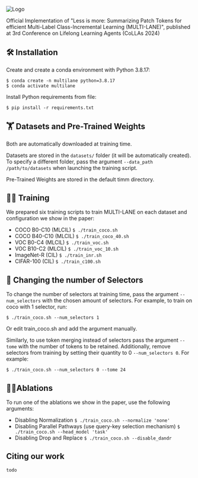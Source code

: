 ![Logo]("assets/logo.png")

Official Implementation of "Less is more: Summarizing Patch Tokens for efficient Multi-Label Class-Incremental Learning (MULTI-LANE)", published at 3rd Conference on Lifelong Learning Agents (CoLLAs 2024)

## 🛠️ Installation
Create and create a conda environment with Python 3.8.17:
```
$ conda create -n multilane python=3.8.17
$ conda activate multilane
```

Install Python requirements from file:
```
$ pip install -r requirements.txt
```

## 🏋️ Datasets and Pre-Trained Weights
Both are automatically downloaded at training time. 

Datasets are stored in the `datasets/` folder (it will be automatically created). To specify a different folder, pass the argument `--data_path /path/to/datasets` when launching the training script.

Pre-Trained Weights are stored in the default timm directory.

## 🏃‍♀️ Training
We prepared six training scripts to train MULTI-LANE on each dataset and configuration we show in the paper:

- COCO B0-C10 (MLCIL) `$ ./train_coco.sh`
- COCO B40-C10 (MLCIL) `$ ./train_coco_40.sh`
- VOC B0-C4 (MLCIL) `$ ./train_voc.sh`
- VOC B10-C2 (MLCIL) `$ ./train_voc_10.sh`
- ImageNet-R (CIL) `$ ./train_inr.sh`
- CIFAR-100 (CIL) `$ ./train_c100.sh`

## 🗿 Changing the number of Selectors
To change the number of selectors at training time, pass the argument `--num_selectors` with the chosen amount of selectors. For example, to train on coco with 1 selector, run:
```
$ ./train_coco.sh --num_selectors 1
```
Or edit train_coco.sh and add the argument manually.

Similarly, to use token merging instead of selectors pass the argument `--tome` with the number of tokens to be retained. Additionally, remove selectors from training by setting their quantity to 0 `--num_selectors 0`. For example:
```
$ ./train_coco.sh --num_selectors 0 --tome 24
```

## 🙅‍♀️Ablations
To run one of the ablations we show in the paper, use the following arguments:
- Disabling Normalization `$ ./train_coco.sh --normalize 'none'`
- Disabling Parallel Pathways (use query-key selection mechanism) `$ ./train_coco.sh --head_model 'task'`
- Disabling Drop and Replace `$ ./train_coco.sh --disable_dandr`

## Citing our work
```
todo
```
